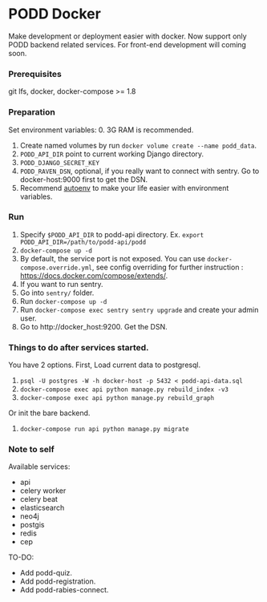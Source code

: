 # PODD Docker
Make development or deployment easier with docker. Now support only PODD backend
related services. For front-end development will coming soon.

### Prerequisites
git lfs, docker, docker-compose >= 1.8

### Preparation
Set environment variables:
  0. 3G RAM is recommended.
  1. Create named volumes by run `docker volume create --name podd_data`.
  2. `PODD_API_DIR` point to current working Django directory.
  3. `PODD_DJANGO_SECRET_KEY`
  4. `PODD_RAVEN_DSN`, optional, if you really want to connect with sentry. Go to docker-host:9000 first to get the DSN.
  5. Recommend [autoenv](https://github.com/kennethreitz/autoenv) to make your life easier with environment variables.

### Run
1. Specify `$PODD_API_DIR` to podd-api directory. Ex. `export PODD_API_DIR=/path/to/podd-api/podd`
2. `docker-compose up -d`
3. By default, the service port is not exposed. You can use `docker-compose.override.yml`, see config overriding for further instruction : https://docs.docker.com/compose/extends/.
4. If you want to run sentry.
  1. Go into `sentry/` folder.
  2. Run `docker-compose up -d`
  3. Run `docker-compose exec sentry sentry upgrade` and create your admin user.
  4. Go to http://docker_host:9200. Get the DSN.

### Things to do after services started.
You have 2 options. First, Load current data to postgresql.
  1. `psql -U postgres -W -h docker-host -p 5432 < podd-api-data.sql`
  2. `docker-compose exec api python manage.py rebuild_index -v3`
  3. `docker-compose exec api python manage.py rebuild_graph`

Or init the bare backend.
  1. `docker-compose run api python manage.py migrate`

### Note to self
Available services:
  - api
  - celery worker
  - celery beat
  - elasticsearch
  - neo4j
  - postgis
  - redis
  - cep

TO-DO:
  - Add podd-quiz.
  - Add podd-registration.
  - Add podd-rabies-connect.
